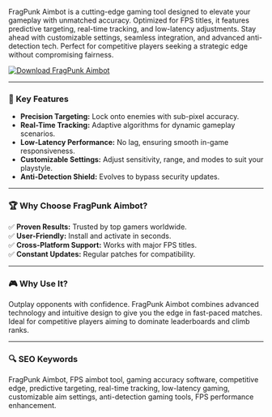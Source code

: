 FragPunk Aimbot is a cutting-edge gaming tool designed to elevate your gameplay with unmatched accuracy. Optimized for FPS titles, it features predictive targeting, real-time tracking, and low-latency adjustments. Stay ahead with customizable settings, seamless integration, and advanced anti-detection tech. Perfect for competitive players seeking a strategic edge without compromising fairness.  

[![Download FragPunk Aimbot](https://img.shields.io/badge/Download-FragPunk_Aimbot-blueviolet)](https://example.com)  

---

### **🎯 Key Features**  
- **Precision Targeting:** Lock onto enemies with sub-pixel accuracy.  
- **Real-Time Tracking:** Adaptive algorithms for dynamic gameplay scenarios.  
- **Low-Latency Performance:** No lag, ensuring smooth in-game responsiveness.  
- **Customizable Settings:** Adjust sensitivity, range, and modes to suit your playstyle.  
- **Anti-Detection Shield:** Evolves to bypass security updates.  

---

### **🏆 Why Choose FragPunk Aimbot?**  
✅ **Proven Results:** Trusted by top gamers worldwide.  
✅ **User-Friendly:** Install and activate in seconds.  
✅ **Cross-Platform Support:** Works with major FPS titles.  
✅ **Constant Updates:** Regular patches for compatibility.  

---

### **🎮 Why Use It?**  
Outplay opponents with confidence. FragPunk Aimbot combines advanced technology and intuitive design to give you the edge in fast-paced matches. Ideal for competitive players aiming to dominate leaderboards and climb ranks.  

---

### **🔍 SEO Keywords**  
FragPunk Aimbot, FPS aimbot tool, gaming accuracy software, competitive edge, predictive targeting, real-time tracking, low-latency gaming, customizable aim settings, anti-detection gaming tools, FPS performance enhancement.  
